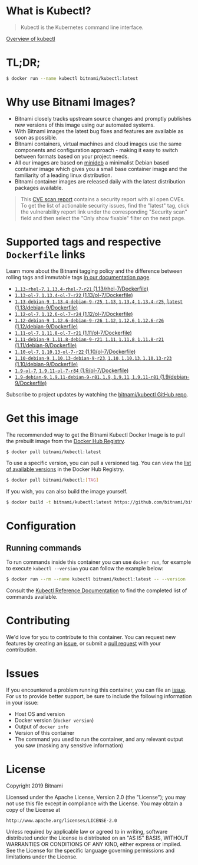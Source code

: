 
# What is Kubectl?

> Kubectl is the Kubernetes command line interface.

[Overview of kubectl](https://kubernetes.io/docs/reference/kubectl/overview/)

# TL;DR;

```bash
$ docker run --name kubectl bitnami/kubectl:latest
```

# Why use Bitnami Images?

* Bitnami closely tracks upstream source changes and promptly publishes new versions of this image using our automated systems.
* With Bitnami images the latest bug fixes and features are available as soon as possible.
* Bitnami containers, virtual machines and cloud images use the same components and configuration approach - making it easy to switch between formats based on your project needs.
* All our images are based on [minideb](https://github.com/bitnami/minideb) a minimalist Debian based container image which gives you a small base container image and the familiarity of a leading linux distribution.
* Bitnami container images are released daily with the latest distribution packages available.


> This [CVE scan report](https://quay.io/repository/bitnami/kubectl?tab=tags) contains a security report with all open CVEs. To get the list of actionable security issues, find the "latest" tag, click the vulnerability report link under the corresponding "Security scan" field and then select the "Only show fixable" filter on the next page.

# Supported tags and respective `Dockerfile` links

Learn more about the Bitnami tagging policy and the difference between rolling tags and immutable tags [in our documentation page](https://docs.bitnami.com/containers/how-to/understand-rolling-tags-containers/).


* [`1.13-rhel-7`, `1.13.4-rhel-7-r21` (1.13/rhel-7/Dockerfile)](https://github.com/bitnami/bitnami-docker-kubectl/blob/1.13.4-rhel-7-r21/1.13/rhel-7/Dockerfile)
* [`1.13-ol-7`, `1.13.4-ol-7-r22` (1.13/ol-7/Dockerfile)](https://github.com/bitnami/bitnami-docker-kubectl/blob/1.13.4-ol-7-r22/1.13/ol-7/Dockerfile)
* [`1.13-debian-9`, `1.13.4-debian-9-r25`, `1.13`, `1.13.4`, `1.13.4-r25`, `latest` (1.13/debian-9/Dockerfile)](https://github.com/bitnami/bitnami-docker-kubectl/blob/1.13.4-debian-9-r25/1.13/debian-9/Dockerfile)
* [`1.12-ol-7`, `1.12.6-ol-7-r24` (1.12/ol-7/Dockerfile)](https://github.com/bitnami/bitnami-docker-kubectl/blob/1.12.6-ol-7-r24/1.12/ol-7/Dockerfile)
* [`1.12-debian-9`, `1.12.6-debian-9-r26`, `1.12`, `1.12.6`, `1.12.6-r26` (1.12/debian-9/Dockerfile)](https://github.com/bitnami/bitnami-docker-kubectl/blob/1.12.6-debian-9-r26/1.12/debian-9/Dockerfile)
* [`1.11-ol-7`, `1.11.8-ol-7-r21` (1.11/ol-7/Dockerfile)](https://github.com/bitnami/bitnami-docker-kubectl/blob/1.11.8-ol-7-r21/1.11/ol-7/Dockerfile)
* [`1.11-debian-9`, `1.11.8-debian-9-r21`, `1.11`, `1.11.8`, `1.11.8-r21` (1.11/debian-9/Dockerfile)](https://github.com/bitnami/bitnami-docker-kubectl/blob/1.11.8-debian-9-r21/1.11/debian-9/Dockerfile)
* [`1.10-ol-7`, `1.10.13-ol-7-r22` (1.10/ol-7/Dockerfile)](https://github.com/bitnami/bitnami-docker-kubectl/blob/1.10.13-ol-7-r22/1.10/ol-7/Dockerfile)
* [`1.10-debian-9`, `1.10.13-debian-9-r23`, `1.10`, `1.10.13`, `1.10.13-r23` (1.10/debian-9/Dockerfile)](https://github.com/bitnami/bitnami-docker-kubectl/blob/1.10.13-debian-9-r23/1.10/debian-9/Dockerfile)
* [`1.9-ol-7`, `1.9.11-ol-7-r84` (1.9/ol-7/Dockerfile)](https://github.com/bitnami/bitnami-docker-kubectl/blob/1.9.11-ol-7-r84/1.9/ol-7/Dockerfile)
* [`1.9-debian-9`, `1.9.11-debian-9-r81`, `1.9`, `1.9.11`, `1.9.11-r81` (1.9/debian-9/Dockerfile)](https://github.com/bitnami/bitnami-docker-kubectl/blob/1.9.11-debian-9-r81/1.9/debian-9/Dockerfile)

Subscribe to project updates by watching the [bitnami/kubectl GitHub repo](https://github.com/bitnami/bitnami-docker-kubectl).

# Get this image

The recommended way to get the Bitnami Kubectl Docker Image is to pull the prebuilt image from the [Docker Hub Registry](https://hub.docker.com/r/bitnami/kubectl).

```bash
$ docker pull bitnami/kubectl:latest
```

To use a specific version, you can pull a versioned tag. You can view the [list of available versions](https://hub.docker.com/r/bitnami/kubectl/tags/) in the Docker Hub Registry.

```bash
$ docker pull bitnami/kubectl:[TAG]
```

If you wish, you can also build the image yourself.

```bash
$ docker build -t bitnami/kubectl:latest https://github.com/bitnami/bitnami-docker-kubectl.git
```

# Configuration

## Running commands

To run commands inside this container you can use `docker run`, for example to execute `kubectl --version` you can follow the example below:

```bash
$ docker run --rm --name kubectl bitnami/kubectl:latest -- --version
```

Consult the [Kubectl Reference Documentation](https://kubernetes.io/docs/reference/generated/kubectl/kubectl-commands) to find the completed list of commands available.

# Contributing

We'd love for you to contribute to this container. You can request new features by creating an [issue](https://github.com/bitnami/bitnami-docker-kubectl/issues), or submit a [pull request](https://github.com/bitnami/bitnami-docker-kubectl/pulls) with your contribution.

# Issues

If you encountered a problem running this container, you can file an [issue](https://github.com/bitnami/bitnami-docker-kubectl/issues). For us to provide better support, be sure to include the following information in your issue:

- Host OS and version
- Docker version (`docker version`)
- Output of `docker info`
- Version of this container
- The command you used to run the container, and any relevant output you saw (masking any sensitive information)

# License

Copyright 2019 Bitnami

Licensed under the Apache License, Version 2.0 (the "License");
you may not use this file except in compliance with the License.
You may obtain a copy of the License at

    http://www.apache.org/licenses/LICENSE-2.0

Unless required by applicable law or agreed to in writing, software
distributed under the License is distributed on an "AS IS" BASIS,
WITHOUT WARRANTIES OR CONDITIONS OF ANY KIND, either express or implied.
See the License for the specific language governing permissions and
limitations under the License.
